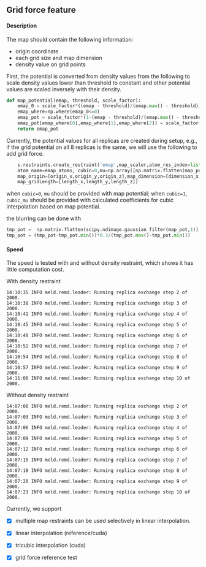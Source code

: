 ## Grid force feature 



#### Description
The map should contain the following information:

- origin coordinate 
- each grid size and map dimension
- density value on grid points

First, the potential is converted from density values from the following to scale density values lower than threshold to constant and other potential values are scaled inversely with their density.

```python
def map_potential(emap, threshold, scale_factor):
    emap_0 = scale_factor*((emap - threshold)/(emap.max() - threshold))
    emap_where=np.where(emap_0<=0)
    emap_pot = scale_factor*(1-(emap - threshold)/(emap.max() - threshold))
    emap_pot[emap_where[0],emap_where[1],emap_where[2]] = scale_factor  
    return emap_pot
```

Currently, the potential values for all replicas are created during setup, e.g., if the grid potential on all 8 replicas is the same, we will use the following to add grid force.

```python
    s.restraints.create_restraint('emap',map_scaler,atom_res_index=list(range(1,n_res+1)),
    atom_name=emap_atoms, cubic=0,mu=np.array([np.matrix.flatten(map_pot).tolist()]*8),
    map_origin=[origin_x,origin_y,origin_z],map_dimension=[dimension_x,dimension_y,dimension_z]],
    map_gridLength=[length_x,length_y,length_z])
```

when ```cubic=0```, ```mu``` should be provided with map potential; when ```cubic=1```, ```cubic_mu``` should be provided with calculated coefficients for cubic interpolation based on map potential.

the blurring can be done with

```python
tmp_pot =  np.matrix.flatten(scipy.ndimage.gaussian_filter(map_pot,1))
tmp_pot = (tmp_pot-tmp_pot.min())*0.3/(tmp_pot.max()-tmp_pot.min())
```

#### Speed
The speed is tested with and without density restraint, which shows it has little computation cost.

With density restraint
```
14:10:35 INFO meld.remd.leader: Running replica exchange step 2 of 2000.
14:10:38 INFO meld.remd.leader: Running replica exchange step 3 of 2000.
14:10:41 INFO meld.remd.leader: Running replica exchange step 4 of 2000.
14:10:45 INFO meld.remd.leader: Running replica exchange step 5 of 2000.
14:10:48 INFO meld.remd.leader: Running replica exchange step 6 of 2000.
14:10:51 INFO meld.remd.leader: Running replica exchange step 7 of 2000.
14:10:54 INFO meld.remd.leader: Running replica exchange step 8 of 2000.
14:10:57 INFO meld.remd.leader: Running replica exchange step 9 of 2000.
14:11:00 INFO meld.remd.leader: Running replica exchange step 10 of 2000.
```
Without density restraint
```
14:07:00 INFO meld.remd.leader: Running replica exchange step 2 of 2000.
14:07:03 INFO meld.remd.leader: Running replica exchange step 3 of 2000.
14:07:06 INFO meld.remd.leader: Running replica exchange step 4 of 2000.
14:07:09 INFO meld.remd.leader: Running replica exchange step 5 of 2000.
14:07:12 INFO meld.remd.leader: Running replica exchange step 6 of 2000.
14:07:15 INFO meld.remd.leader: Running replica exchange step 7 of 2000.
14:07:18 INFO meld.remd.leader: Running replica exchange step 8 of 2000.
14:07:20 INFO meld.remd.leader: Running replica exchange step 9 of 2000.
14:07:23 INFO meld.remd.leader: Running replica exchange step 10 of 2000.
```

Currently, we support
 - [x] multiple map restraints can be used selectively in linear interpolation.
 - [x] linear interpolation (reference/cuda)
 - [x] tricubic interpolation (cuda)
 - [x] grid force reference test





